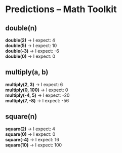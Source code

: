 # Predictions – Math Toolkit

## double(n)

**double(2)** → I expect: 4  
**double(5)** → I expect: 10  
**double(-3)** → I expect: -6  
**double(0)** → I expect: 0  

## multiply(a, b)

**multiply(2, 3)** → I expect: 6  
**multiply(0, 100)** → I expect: 0  
**multiply(-4, 5)** → I expect: -20  
**multiply(7, -8)** → I expect: -56  


## square(n)

**square(2)** → I expect: 4  
**square(0)** → I expect: 0  
**square(-4)** → I expect: 16  
**square(10)** → I expect: 100  
